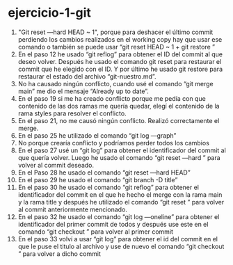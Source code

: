 # ejercicio-1-git

1. "Git reset —hard HEAD ~ 1", porque para deshacer el último commit perdiendo los cambios realizados en el working copy hay que usar ese comando o también se puede usar “git reset HEAD ~ 1 + git restore <file>”
2. En el paso 12 he usado “git reflog” para obtener el ID del commit al que deseo volver. Después he usado el comando git reset <ID del commit> para restaurar el commit que he elegido con el ID. Y por último he usado git restore <nombre del archivo>  para restaurar el estado del archivo “git-nuestro.md”.
3. No ha causado ningún conflicto, cuando usé el comando “git merge main” me dio el mensaje “Already up to date”.
4. En el paso 19 si me ha creado conflicto porque me pedía con que contenido de las dos ramas me quería quedar, elegí el contenido de la rama styles para resolver el conflicto.
5. En el paso 21, no me causó ningún conflicto. Realizó correctamente el merge.
6. En el paso 25 he utilizado el comando “git log —graph”
7. No porque crearía conflicto y podríamos perder todos los cambios
8. En el paso 27 usé un “git log” para obtener el identificador del commit al que quería volver. Luego he usado el comando “git reset —hard <identificador del commit>” para volver al commit deseado.
9. En el Paso 28 he usado el comando “git reset —hard HEAD”
10. En el paso 29 he usado el comando “git branch -D title”
11. En el paso 30 he usado el comando “git reflog” para obtener el identificador del commit en el que he hecho el merge con la rama main y la rama title y después he utilizado el comando “git reset <identificador del commit>” para volver al commit anteriormente mencionado.
12. En el paso 32 he usado el comando “git log —oneline” para obtener el identificador del primer commit de todos y después use este en el comando “git checkout <identificador>” para volver al primer commit
13. En el paso 33 volví a usar “git log” para obtener el id del commit en el que le puse el titulo al archivo y use de nuevo el comando “git checkout <id>” para volver a dicho commit
